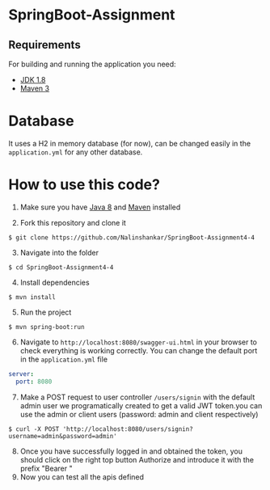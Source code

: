 # SpringBoot-Assignment

## Requirements

For building and running the application you need:

- [JDK 1.8](http://www.oracle.com/technetwork/java/javase/downloads/jdk8-downloads-2133151.html)
- [Maven 3](https://maven.apache.org)


# Database

It uses a H2 in memory database (for now), can be changed easily in the `application.yml` for any other database.

# How to use this code?

1. Make sure you have [Java 8](https://www.java.com/download/) and [Maven](https://maven.apache.org) installed

2. Fork this repository and clone it
  
```
$ git clone https://github.com/Nalinshankar/SpringBoot-Assignment4-4
```

3. Navigate into the folder  

```
$ cd SpringBoot-Assignment4-4
```

4. Install dependencies

```
$ mvn install
```

5. Run the project

```
$ mvn spring-boot:run
```

6. Navigate to `http://localhost:8080/swagger-ui.html` in your browser to check everything is working correctly. You can change the default port in the `application.yml` file

```yml
server:
  port: 8080
```

7. Make a POST request to user controller `/users/signin` with the default admin user we programatically created to get a valid JWT token.you can use the admin or client users (password: admin and client respectively)

```
$ curl -X POST 'http://localhost:8080/users/signin?username=admin&password=admin'
```

8. Once you have successfully logged in and obtained the token, you should click on the right top button Authorize and introduce it with the prefix "Bearer " 
9. Now you can test all the apis defined

